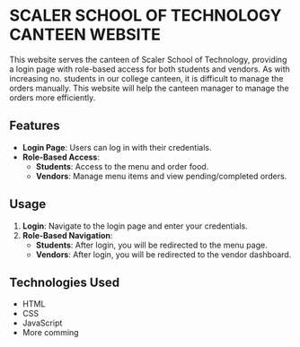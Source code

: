 # SCALER SCHOOL OF TECHNOLOGY CANTEEN WEBSITE

This website serves the canteen of Scaler School of Technology, providing a login page with role-based access for both students and vendors. As with increasing no. students in our college canteen, it is difficult to manage the orders manually. This website will help the canteen manager to manage the orders more efficiently.



## Features

- **Login Page**: Users can log in with their credentials.
- **Role-Based Access**: 
  - **Students**: Access to the menu and order food.
  - **Vendors**: Manage menu items and view pending/completed orders.

## Usage

1. **Login**: Navigate to the login page and enter your credentials.
2. **Role-Based Navigation**:
   - **Students**: After login, you will be redirected to the menu page.
   - **Vendors**: After login, you will be redirected to the vendor dashboard.

## Technologies Used

- HTML
- CSS
- JavaScript
- More comming


